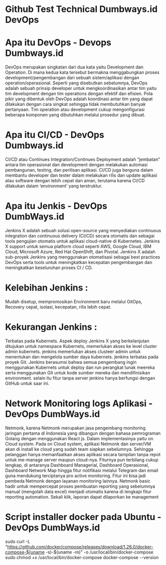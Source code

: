# Github Test Technical Dumbways.id DevOps
# Apa itu DevOps - Devops Dumbways.id
DevOps merupakan singkatan dari dua kata yaitu Development dan Operation. Di mana kedua kata tersebut bermakna menggabungkan proses development/pengembangan dari sebuah sistem/aplikasi dengan operation/operasional. Seperti yang disebutkan sebelumnya, DevOps adalah sebuah prinsip developer untuk mengkoordinasikan antar tim yaitu tim development dengan tim operations dengan efektif dan efisien. Pola pikir yang dibentuk oleh DevOps adalah koordinasi antar tim yang dapat dilakukan dengan cara singkat sehingga tidak membutuhkan banyak pertanyaan. Tim operation atau development cukup mengonfigurasi beberapa komponen yang dibutuhkan melalui prosedur yang dibuat.
# Apa itu CI/CD - DevOps Dumbways.id
CI/CD atau Continues Integration/Continues Deployment adalah “jembatan” antara tim operasional dan development dengan melakukan automasi pembangunan, testing, dan perilisan aplikasi. CI/CD juga berguna dalam membantu developer dan tester dalam melakukan rilis dan update aplikasi atau software dengan lebih cepat dan aman, terutama karena CI/CD dilakukan dalam ‘environment’ yang terstruktur.
# Apa itu Jenkis - DevOps DumbWays.id
Jenkins X adalah sebuah solusi open-source yang menyediakan continuous integration dan continuous delivery (CI/CD) secara otomatis dan sebagai tools pengujian otomatis untuk aplikasi cloud-native di Kubernetes. Jenkins X support untuk semua platform cloud seperti AWS, Google Cloud, IBM Cloud, Microsoft Azure, Red Hat OpenShift, dan Pivotal. Jenkins X adalah sub-proyek Jenkins yang menggunakan otomatisasi sebagai best practices DevOps serta tools untuk meningkatkan kecepatan pengembangan dan meningkatkan keseluruhan proses CI / CD.
# Kelebihan Jenkins : 
Mudah disetup, mempromosikan Environment baru melalui GitOps, Recovery cepat, isolasi, kecepatan, rilis lebih cepat.
# Kekurangan Jenkins : 
Terbatas pada Kubernets. Aspek deploy Jenkins X yang berkelanjutan ditujukan untuk namespace Kubernets, memerlukan akses ke level cluster admin kubernets. jenkins memerlukan akses clusteer admin untuk menentukan dan mengelola sumber daya kubernets. jenkins terbatas pada proyek Git. Jenkins berasumsi bahwa semua pengembang ingin menggunakan Kubernets untuk deploy dan run perangkat lunak meereka serta menggunakan Git untuk kode sumber mereka dan mendifinisikan environment. selain itu fitur tanpa server jenkins hanya berfungsi dengan GitHub untuk saar ini.
# Network Monitoring logs Aplikasi - DevOps DumbWays.id
Netmonk, karena Netmonk merupakan jasa pengembang monitoring jaringan pertama di Indonesia yang dibangun dengan bahasa pemrograman Golang dengan menggunakan React js. Dalam implementasinya yaitu on Cloud system.
Pada on Cloud system, aplikasi Netmonk dan server/VM akan di install ke cloud yang sudah team
siapkan sebelumnya. Sehingga pelanggan hanya memanfaatkan akses aplikasi secara tampilan tanpa repot
untuk me-manage server maupun cloud-nya.
Fiturnya pun terbilang cukup lengkap, di antaranya Dashboard Managerial, Dashboard Operasional, Dashboard Network Map hingga fitur notifikasi melalui Telegram dan email guna mendukung terciptanya pro active monitoring. Fitur ini bisa jadi pembeda Netmonk dengan layanan monitoring lainnya. 
Netmonk basic hadir untuk mempercepat proses pembuatan reporting yang sebelumnya manual (mengolah data excel) menjadi otomatis karena di lengkapi fitur reporting automation. Sekali klik, laporan dapat dilaporkan ke management
# Script installer docker pada Ubuntu - DevOps DumbWays.id
sudo curl -L "https://github.com/docker/compose/releases/download/1.26.0/docker-compose-$(uname -s)-$(uname -m)" -o /usr/local/bin/docker-compose
sudo chmod +x /usr/local/bin/docker-compose
docker-compose --version
